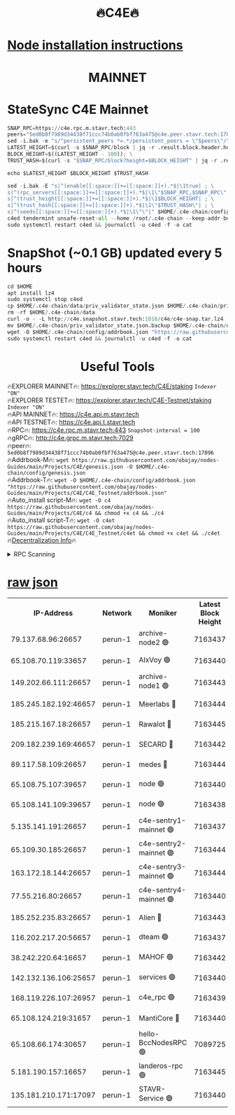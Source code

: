 <h1 align="center"> 🔥C4E🔥</h1>

[Node installation instructions](https://github.com/obajay/nodes-Guides/tree/main/Projects/C4E)
=

<h1 align="center"> MAINNET</h1>

# StateSync C4E Mainnet
```python
SNAP_RPC=https://c4e.rpc.m.stavr.tech:443
peers="5ed0b8f7989d34438f71ccc74b0ab0fbf763a475@c4e.peer.stavr.tech:17096"
sed -i.bak -e "s/^persistent_peers *=.*/persistent_peers = \"$peers\"/" $HOME/.c4e-chain/config/config.toml
LATEST_HEIGHT=$(curl -s $SNAP_RPC/block | jq -r .result.block.header.height); \
BLOCK_HEIGHT=$((LATEST_HEIGHT - 100)); \
TRUST_HASH=$(curl -s "$SNAP_RPC/block?height=$BLOCK_HEIGHT" | jq -r .result.block_id.hash)

echo $LATEST_HEIGHT $BLOCK_HEIGHT $TRUST_HASH

sed -i.bak -E "s|^(enable[[:space:]]+=[[:space:]]+).*$|\1true| ; \
s|^(rpc_servers[[:space:]]+=[[:space:]]+).*$|\1\"$SNAP_RPC,$SNAP_RPC\"| ; \
s|^(trust_height[[:space:]]+=[[:space:]]+).*$|\1$BLOCK_HEIGHT| ; \
s|^(trust_hash[[:space:]]+=[[:space:]]+).*$|\1\"$TRUST_HASH\"| ; \
s|^(seeds[[:space:]]+=[[:space:]]+).*$|\1\"\"|" $HOME/.c4e-chain/config/config.toml
c4ed tendermint unsafe-reset-all --home /root/.c4e-chain --keep-addr-book
sudo systemctl restart c4ed && journalctl -u c4ed -f -o cat
```
# SnapShot (~0.1 GB) updated every 5 hours
```python
cd $HOME
apt install lz4
sudo systemctl stop c4ed
cp $HOME/.c4e-chain/data/priv_validator_state.json $HOME/.c4e-chain/priv_validator_state.json.backup
rm -rf $HOME/.c4e-chain/data
curl -o - -L http://c4e.snapshot.stavr.tech:1018/c4e/c4e-snap.tar.lz4 | lz4 -c -d - | tar -x -C $HOME/.c4e-chain --strip-components 2
mv $HOME/.c4e-chain/priv_validator_state.json.backup $HOME/.c4e-chain/data/priv_validator_state.json
wget -O $HOME/.c4e-chain/config/addrbook.json "https://raw.githubusercontent.com/obajay/nodes-Guides/main/Projects/C4E/addrbook.json"
sudo systemctl restart c4ed && journalctl -u c4ed -f -o cat
```
 <h1 align="center"> Useful Tools</h1>

🔥EXPLORER MAINNET🔥:  https://explorer.stavr.tech/C4E/staking            `Indexer "ON"` \
🔥EXPLORER TESTET🔥:   https://explorer.stavr.tech/C4E-Testnet/staking     `Indexer "ON"` \
🔥API MAINNET🔥:       https://c4e.api.m.stavr.tech \
🔥API TESTNET🔥:       https://c4e.api.t.stavr.tech \
🔥RPC🔥:               https://c4e.rpc.m.stavr.tech:443                  `Snapshot-interval = 100` \
🔥gRPC🔥:              http://c4e.grpc.m.stavr.tech:7029 \
🔥peer🔥:              `5ed0b8f7989d34438f71ccc74b0ab0fbf763a475@c4e.peer.stavr.tech:17096` \
🔥Addrbook-M🔥:    ```wget https://raw.githubusercontent.com/obajay/nodes-Guides/main/Projects/C4E/genesis.json -O $HOME/.c4e-chain/config/genesis.json``` \
🔥Addrbook-T🔥:    ```wget -O $HOME/.c4e-chain/config/addrbook.json "https://raw.githubusercontent.com/obajay/nodes-Guides/main/Projects/C4E/C4E_Testnet/addrbook.json"``` \
🔥Auto_install script-M🔥: ```wget -O c4 https://raw.githubusercontent.com/obajay/nodes-Guides/main/Projects/C4E/c4 && chmod +x c4 && ./c4``` \
🔥Auto_install script-T🔥: ```wget -O c4et https://raw.githubusercontent.com/obajay/nodes-Guides/main/Projects/C4E/C4E_Testnet/c4et && chmod +x c4et && ./c4et``` \
🔥[Decentralization Info](https://github.com/obajay/StateSync-snapshots/tree/main/Projects/C4E/Decentralization)🔥




<details>
<summary>RPC Scanning</summary>

<h2 align="center"> We scan nodes in real time every 4 hours. And we provide the final result of RPC endpoints.
We cannot influence the operation of these nodes in any way. </h2>


```python
If Voting Power is higher than 0 --> then the Node is a validator of the network and may be subject to attack and be a potential threat to the chain.
```
```python
We marked such validators with a red symbol
```

</details>

[raw json](https://rpc-check.c4e.stavr.tech/c4e/rpc-c4e-result.json)
=



<table><tr><th>IP-Address</th><th>Network</th><th>Moniker</th><th>Latest Block Height</th><th>Earliest Block Height</th><th>Catching Up</th><th>Tx Index</th><th>Voting Power</th><th>Scan Time</th></tr><tr><td>79.137.68.96:26657</td><td>perun-1</td><td>archive-node2 🟢</td><td>7163437</td><td>1</td><td>False</td><td>on</td><td>0</td><td>2024-02-13T21:45:04.683662131UTC</td></tr><tr><td>65.108.70.119:33657</td><td>perun-1</td><td>AlxVoy 🟢</td><td>7163440</td><td>1</td><td>False</td><td>on</td><td>0</td><td>2024-02-13T21:45:18.765635125UTC</td></tr><tr><td>149.202.66.111:26657</td><td>perun-1</td><td>archive-node1 🟢</td><td>7163443</td><td>1</td><td>False</td><td>on</td><td>0</td><td>2024-02-13T21:45:35.418467330UTC</td></tr><tr><td>185.245.182.192:46657</td><td>perun-1</td><td>Meerlabs 🔴</td><td>7163444</td><td>1051501</td><td>False</td><td>on</td><td>344594</td><td>2024-02-13T21:45:40.800490027UTC</td></tr><tr><td>185.215.167.18:26657</td><td>perun-1</td><td>Rawalot 🔴</td><td>7163445</td><td>1090501</td><td>False</td><td>on</td><td>450002</td><td>2024-02-13T21:45:52.543058515UTC</td></tr><tr><td>209.182.239.169:46657</td><td>perun-1</td><td>SECARD 🔴</td><td>7163442</td><td>2616101</td><td>False</td><td>off</td><td>749292</td><td>2024-02-13T21:45:30.594783046UTC</td></tr><tr><td>89.117.58.109:26657</td><td>perun-1</td><td>medes 🔴</td><td>7163444</td><td>2826001</td><td>False</td><td>off</td><td>890936</td><td>2024-02-13T21:45:47.703044604UTC</td></tr><tr><td>65.108.75.107:39657</td><td>perun-1</td><td>node 🟢</td><td>7163440</td><td>5198801</td><td>False</td><td>on</td><td>0</td><td>2024-02-13T21:45:21.744179336UTC</td></tr><tr><td>65.108.141.109:39657</td><td>perun-1</td><td>node 🟢</td><td>7163438</td><td>5303301</td><td>False</td><td>on</td><td>0</td><td>2024-02-13T21:45:07.116904969UTC</td></tr><tr><td>5.135.141.191:26657</td><td>perun-1</td><td>c4e-sentry1-mainnet 🟢</td><td>7163437</td><td>6198001</td><td>False</td><td>on</td><td>0</td><td>2024-02-13T21:45:03.856126766UTC</td></tr><tr><td>65.109.30.185:26657</td><td>perun-1</td><td>c4e-sentry2-mainnet 🟢</td><td>7163444</td><td>6238301</td><td>False</td><td>on</td><td>0</td><td>2024-02-13T21:45:40.348582960UTC</td></tr><tr><td>163.172.18.144:26657</td><td>perun-1</td><td>c4e-sentry3-mainnet 🟢</td><td>7163444</td><td>6239001</td><td>False</td><td>on</td><td>0</td><td>2024-02-13T21:45:41.162891498UTC</td></tr><tr><td>77.55.216.80:26657</td><td>perun-1</td><td>c4e-sentry4-mainnet 🟢</td><td>7163440</td><td>6241001</td><td>False</td><td>on</td><td>0</td><td>2024-02-13T21:45:18.408877143UTC</td></tr><tr><td>185.252.235.83:26657</td><td>perun-1</td><td>Alien 🔴</td><td>7163443</td><td>6502501</td><td>False</td><td>on</td><td>648118</td><td>2024-02-13T21:45:35.712763529UTC</td></tr><tr><td>116.202.217.20:56657</td><td>perun-1</td><td>dteam 🟢</td><td>7163437</td><td>6800901</td><td>False</td><td>on</td><td>0</td><td>2024-02-13T21:45:04.244610451UTC</td></tr><tr><td>38.242.220.64:16657</td><td>perun-1</td><td>MAHOF 🟢</td><td>7163442</td><td>6885501</td><td>False</td><td>on</td><td>0</td><td>2024-02-13T21:45:33.086896049UTC</td></tr><tr><td>142.132.136.106:25657</td><td>perun-1</td><td>services 🟢</td><td>7163440</td><td>7012001</td><td>False</td><td>on</td><td>0</td><td>2024-02-13T21:45:21.423393789UTC</td></tr><tr><td>168.119.226.107:26957</td><td>perun-1</td><td>c4e_rpc 🟢</td><td>7163439</td><td>7063439</td><td>False</td><td>on</td><td>0</td><td>2024-02-13T21:45:11.529753192UTC</td></tr><tr><td>65.108.124.219:31657</td><td>perun-1</td><td>MantiCore 🔴</td><td>7163440</td><td>7063440</td><td>False</td><td>off</td><td>729129</td><td>2024-02-13T21:45:17.985598923UTC</td></tr><tr><td>65.108.66.174:30657</td><td>perun-1</td><td>hello-BccNodesRPC 🟢</td><td>7089725</td><td>7089601</td><td>False</td><td>on</td><td>0</td><td>2024-02-13T21:45:19.098870310UTC</td></tr><tr><td>5.181.190.157:16657</td><td>perun-1</td><td>landeros-rpc 🟢</td><td>7163445</td><td>7152001</td><td>False</td><td>on</td><td>0</td><td>2024-02-13T21:45:52.214774531UTC</td></tr><tr><td>135.181.210.171:17097</td><td>perun-1</td><td>STAVR-Service 🟢</td><td>7163440</td><td>7163001</td><td>False</td><td>on</td><td>0</td><td>2024-02-13T21:45:22.100350548UTC</td></tr></table>
